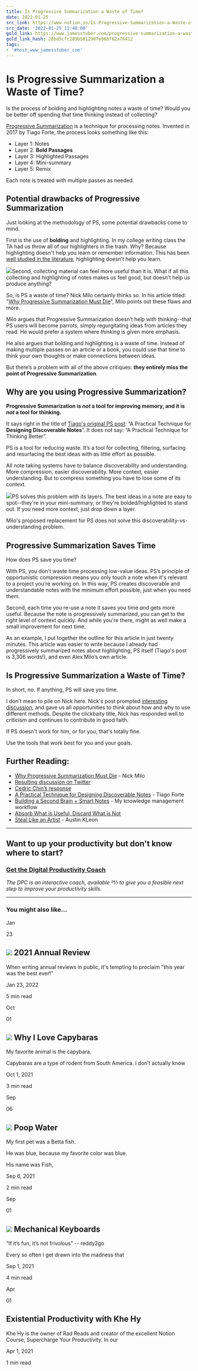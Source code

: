 ```yaml
---
title: Is Progressive Summarization a Waste of Time?
date: 2022-01-25
src_link: https://www.notion.so/Is-Progressive-Summarization-a-Waste-of-Time-JamesStuber-com-8c6a4d0bfe4a43bd89e3c38b1355ed86
src_date: '2022-01-25 11:48:00'
gold_link: https://www.jamesstuber.com/progressive-summarization-a-waste/
gold_link_hash: 28bd5cfc289b5812987e06bf62a76412
tags:
- '#host_www_jamesstuber_com'
---
```




Is Progressive Summarization a Waste of Time?
=============================================



Is the process of bolding and highlighting notes a waste of time? Would you be better off spending that time thinking instead of collecting?

[Progressive Summarization](https://fortelabs.co/blog/progressive-summarization-a-practical-technique-for-designing-discoverable-notes/?ref=jamesstuber.com) is a technique for processing notes. Invented in 2017 by Tiago Forte, the process looks something like this:

* Layer 1: Notes
* Layer 2: **Bold Passages**
* Layer 3: Highlighted Passages
* Layer 4: Mini-summary
* Layer 5: Remix

Each note is treated with multiple passes as needed.

Potential drawbacks of Progressive Summarization
------------------------------------------------

Just looking at the methodology of PS, some potential drawbacks come to mind.

First is the use of **bolding** and highlighting. In my college writing class the TA had us throw all of our highlighters in the trash. Why? Because highlighting doesn't help you learn or remember information. This has been [well studied in the literature](https://pcl.sitehost.iu.edu/rgoldsto/courses/cogscilearning/dunloskiimprovingstudentlearning.pdf?ref=jamesstuber.com), highlighting doesn’t help you learn.

![](https://www.jamesstuber.com/content/images/img/highlighter.jpg)Second, collecting material can feel more useful than it is. What if all this collecting and highlighting of notes makes us feel good, but doesn’t help us produce anything?

So, is PS a waste of time? Nick Milo certainly thinks so. In his article titled: "[Why Progressive Summarization Must Die](https://medium.com/@nickmilo22/why-progressive-summarization-must-die-c2635d1f79f1?ref=jamesstuber.com)", Milo points out these flaws and more.

Milo argues that Progressive Summarization doesn’t help with thinking--that PS users will become parrots, simply regurgitating ideas from articles they read. He would prefer a system where *thinking* is given more emphasis.

He also argues that bolding and highlighting is a waste of time. Instead of making multiple passes on an article or a book, you could use that time to think your own thoughts or make connections between ideas.

But there’s a problem with all of the above critiques: **they entirely miss the point of Progressive Summarization**.

Why are you using Progressive Summarization?
--------------------------------------------

**Progressive Summarization is *not* a tool for improving memory, and it is *not* a tool for thinking.**

It says right in the title of [Tiago's original PS post](https://fortelabs.co/blog/progressive-summarization-a-practical-technique-for-designing-discoverable-notes/?ref=jamesstuber.com): “A Practical Technique for **Designing Discoverable Notes**”. It does not say: “A Practical Technique for Thinking Better”.

PS is a tool for reducing waste. It’s a tool for collecting, filtering, surfacing and resurfacing the best ideas with as little effort as possible.

All note taking systems have to balance discoverability and understanding. More compression, easier discoverability. More context, easier understanding. But to compress something you have to lose some of its context.

![](https://www.jamesstuber.com/content/images/img/ps_balance.jpg)PS solves this problem with its layers. The best ideas in a note are easy to spot--they're in your mini-summary, or they're bolded/highlighted to stand out. If you need more context, just drop down a layer.

Milo's proposed replacement for PS does not solve this discoverability-vs-understanding problem.

Progressive Summarization Saves Time
------------------------------------

How does PS save you time?

With PS, you don't waste time processing low-value ideas. PS’s principle of opportunistic compression means you only touch a note when it's relevant to a project you’re working on. In this way, PS creates discoverable and understandable notes with the minimum effort possible, just when you need them.

Second, each time you re-use a note it saves you time *and* gets more useful. Because the note is progressively summarized, you can get to the right level of context quickly. And while you're there, might as well make a small improvement for next time.

As an example, I put together the outline for this article in just twenty minutes. This article was easier to write because I already had progressively summarized notes about highlighting, PS itself (Tiago's post is 3,306 words!), and even Alex Milo’s own article.

Is Progressive Summarization a Waste of Time?
---------------------------------------------

In short, no. If anything, PS will save you time.

I don't mean to pile on Nick here. Nick's post prompted [interesting discussion](https://twitter.com/NickMilo/status/1293954791664529408?ref=jamesstuber.com), and gave us all opportunities to think about how and why to use different methods. Despite the clickbaity title, Nick has responded well to criticism and continues to contribute in good faith.

If PS doesn't work for him, or for you, that's totally fine.

Use the tools that work best for you and your goals.

Further Reading:
----------------

* [Why Progressive Summarization Must Die](https://medium.com/@nickmilo22/why-progressive-summarization-must-die-c2635d1f79f1?ref=jamesstuber.com) - Nick Milo
* [Resulting discussion on Twitter](https://twitter.com/NickMilo/status/1293954791664529408?ref=jamesstuber.com)
* [Cedric Chin’s response](https://twitter.com/ejames_c/status/1294625571821871104?ref=jamesstuber.com)
* [A Practical Technique for Designing Discoverable Notes](https://fortelabs.co/blog/progressive-summarization-a-practical-technique-for-designing-discoverable-notes/?ref=jamesstuber.com) - Tiago Forte
* [Building a Second Brain + Smart Notes](https://www.jamesstuber.com/basb-vs-smart-notes) - My knowledge management workflow
* [Absorb What is Useful, Discard What is Not](https://www.jamesstuber.com/useful)
* [Steal Like an Artist](https://amzn.to/2Q4VeBC?ref=jamesstuber.com) - Austin KLeon



---

Want to up your productivity but don't know where to start?
-----------------------------------------------------------

### [Get the Digital Productivity Coach](https://www.digitalproductivity.coach/?ref=jamesstuber.com)

*The DPC is an interactive coach, available 24⁄7 to give you a feasible next step to improve your productivity skills.*



---




### You might also like...





 Jan
 

 23
 
![](/content/images/size/w750/2022/12/hawaii.png)
2021 Annual Review
------------------


When writing annual reviews in public, it's tempting to proclaim "this year was the best ever!"

 Jan 23, 2022
 

 5 min read
 
 

 Oct
 

 01
 
![](/content/images/size/w750/2022/12/onsen.jpg)
Why I Love Capybaras
--------------------


My favorite animal is the capybara.

Capybaras are a type of rodent from South America. I don’t actually know

 Oct 1, 2021
 

 3 min read
 
 

 Sep
 

 06
 
![](/content/images/size/w750/2022/12/betta.jpg)
Poop Water
----------


My first pet was a Betta fish.

He was blue, because my favorite color was blue.

His name was Fish,

 Sep 6, 2021
 

 2 min read
 
 

 Sep
 

 01
 
![](/content/images/size/w750/2022/12/keyboard.jpg)
Mechanical Keyboards
--------------------


“If it’s fun, it’s not frivolous” -- reddy2go

Every so often I get drawn into the madness that

 Sep 1, 2021
 

 4 min read
 
 

 Apr
 

 01
 
Existential Productivity with Khe Hy
------------------------------------


Khe Hy is the owner of Rad Reads and creator of the excellent Notion Course, Supercharge Your Productivity. In our

 Apr 1, 2021
 

 1 min read